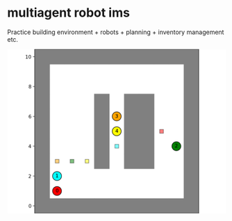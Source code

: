 # multiagent robot ims
 Practice building environment + robots + planning + inventory management etc.

![test1 animation](dev/test1.gif)